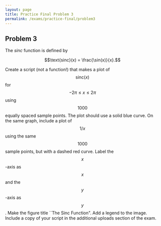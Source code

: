 ```yaml
---
layout: page
title: Practice Final Problem 3
permalink: /exams/practice-final/problem3
---
```


## Problem 3

The *sinc* function is defined by

$$\text{sinc}(x)  = \frac{\sin(x)}{x}.$$

Create a script (not a function!) that makes a plot of $$\text{sinc}(x)$$ for $$-2\pi\leq x \leq 2\pi$$ using $$1000$$ equally spaced sample points.
The plot should use a solid blue curve.
On the same graph, include a plot of $$1/x$$ using the same $$1000$$ sample points, but with a dashed red curve.
Label the $$x$$-axis as $$x$$ and the $$y$$-axis as $$y$$.
Make the figure title ``The Sinc Function".
Add a legend to the image.
Include a copy of your script in the additional uploads section of the exam.


